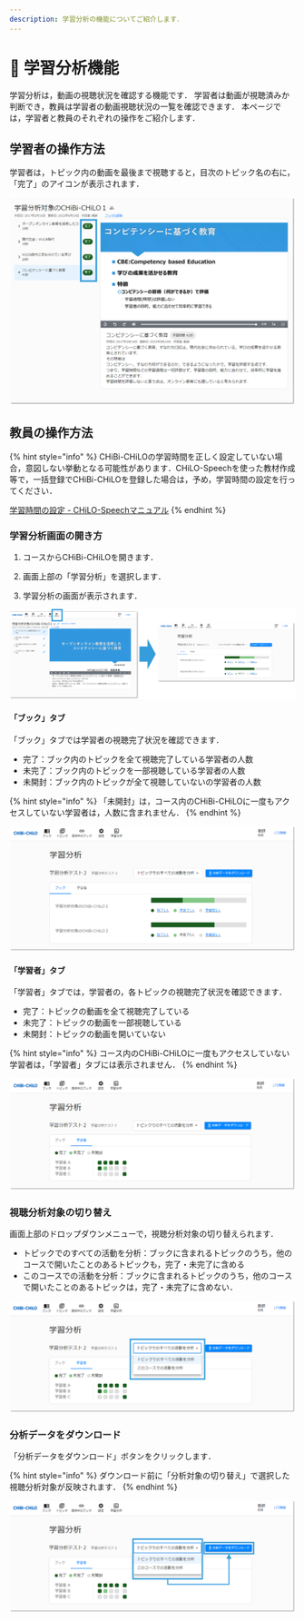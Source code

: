 ```yaml
---
description: 学習分析の機能についてご紹介します．
---
```


# 🌿 学習分析機能

学習分析は，動画の視聴状況を確認する機能です．
学習者は動画が視聴済みか判断でき，教員は学習者の動画視聴状況の一覧を確認できます．
本ページでは，学習者と教員のそれぞれの操作をご紹介します．

## 学習者の操作方法

学習者は，トピック内の動画を最後まで視聴すると，目次のトピック名の右に，「完了」のアイコンが表示されます．

![](<../.gitbook/assets/dashboard_01.png>)

## 教員の操作方法

{% hint style="info" %}
CHiBi-CHiLOの学習時間を正しく設定していない場合，意図しない挙動となる可能性があります．CHiLO-Speechを使った教材作成等で，一括登録でCHiBi-CHiLOを登録した場合は，予め，学習時間の設定を行ってください．

[学習時間の設定 - CHiLO-Speechマニュアル](https://docs.cccties.org/chilospeech/chibi-chilo/learning-time)
{% endhint %}


### 学習分析画面の開き方

1. コースからCHiBi-CHiLOを開きます．

2. 画面上部の「学習分析」を選択します．

3. 学習分析の画面が表示されます．

![](<../.gitbook/assets/dashboard_02.png>)

#### 「ブック」タブ

「ブック」タブでは学習者の視聴完了状況を確認できます．

- 完了：ブック内のトピックを全て視聴完了している学習者の人数
- 未完了：ブック内のトピックを一部視聴している学習者の人数
- 未開封：ブック内のトピックが全て視聴していないの学習者の人数

{% hint style="info" %}
「未開封」は，コース内のCHiBi-CHiLOに一度もアクセスしていない学習者は，人数に含まれません．
{% endhint %}

![](<../.gitbook/assets/dashboard_03.png>)

#### 「学習者」タブ

「学習者」タブでは，学習者の，各トピックの視聴完了状況を確認できます．

- 完了：トピックの動画を全て視聴完了している
- 未完了：トピックの動画を一部視聴している
- 未開封：トピックの動画を開いていない

{% hint style="info" %}
コース内のCHiBi-CHiLOに一度もアクセスしていない学習者は，「学習者」タブには表示されません．
{% endhint %}

![](<../.gitbook/assets/dashboard_04.png>)

### 視聴分析対象の切り替え

画面上部のドロップダウンメニューで，視聴分析対象の切り替えられます．

- トピックでのすべての活動を分析：ブックに含まれるトピックのうち，他のコースで開いたことのあるトピックも，完了・未完了に含める
- このコースでの活動を分析：ブックに含まれるトピックのうち，他のコースで開いたことのあるトピックは，完了・未完了に含めない．

![](<../.gitbook/assets/dashboard_05.png>)

### 分析データをダウンロード

「分析データをダウンロード」ボタンをクリックします．

{% hint style="info" %}
ダウンロード前に「分析対象の切り替え」で選択した視聴分析対象が反映されます．
{% endhint %}

![](<../.gitbook/assets/dashboard_06.png>)
